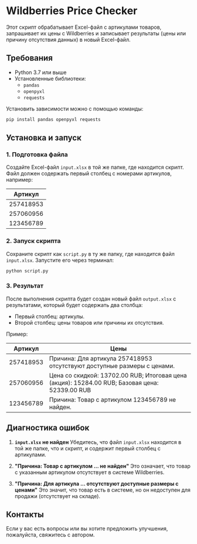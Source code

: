 
# Wildberries Price Checker

Этот скрипт обрабатывает Excel-файл с артикулами товаров, запрашивает их цены с Wildberries и записывает результаты (цены или причину отсутствия данных) в новый Excel-файл.

## **Требования**

- Python 3.7 или выше
- Установленные библиотеки:
  - `pandas`
  - `openpyxl`
  - `requests`

Установить зависимости можно с помощью команды:
```bash
pip install pandas openpyxl requests
```

## **Установка и запуск**

### 1. **Подготовка файла**
Создайте Excel-файл `input.xlsx` в той же папке, где находится скрипт. Файл должен содержать первый столбец с номерами артикулов, например:

| Артикул     |
|-------------|
| 257418953   |
| 257060956   |
| 123456789   |

### 2. **Запуск скрипта**
Сохраните скрипт как `script.py` в ту же папку, где находится файл `input.xlsx`. Запустите его через терминал:

```bash
python script.py
```

### 3. **Результат**
После выполнения скрипта будет создан новый файл `output.xlsx` с результатами, который будет содержать два столбца:
- Первый столбец: артикулы.
- Второй столбец: цены товаров или причины их отсутствия.

Пример:

| Артикул     | Цены                                                                                            |
|-------------|-------------------------------------------------------------------------------------------------|
| 257418953   | Причина: Для артикула 257418953 отсутствуют доступные размеры с ценами.                          |
| 257060956   | Цена со скидкой: 13702.00 RUB; Итоговая цена (акция): 15284.00 RUB; Базовая цена: 52339.00 RUB   |
| 123456789   | Причина: Товар с артикулом 123456789 не найден.                                                 |

## **Диагностика ошибок**

1. **`input.xlsx` не найден**
   Убедитесь, что файл `input.xlsx` находится в той же папке, что и скрипт, и содержит первый столбец с артикулами.

2. **"Причина: Товар с артикулом ... не найден"**
   Это означает, что товар с указанным артикулом отсутствует в системе Wildberries.

3. **"Причина: Для артикула ... отсутствуют доступные размеры с ценами"**
   Это значит, что товар есть в системе, но он недоступен для продажи (отсутствует на складе).

## **Контакты**

Если у вас есть вопросы или вы хотите предложить улучшения, пожалуйста, свяжитесь с автором.
